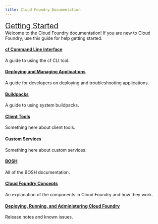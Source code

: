 ```yaml
---
title: Cloud Foundry Documentation
---
```

<div class="main-container">

<div class="ftux">
    <p class="tip">
        <a class="title" href="/starting/index.html"><font size="5.5">Getting Started</font></a><br>
        Welcome to the Cloud Foundry documentation! If you are new to Cloud Foundry, use this guide for help getting started.
    </p>
</div>
<div class="main">
    <p>
        <h4><a class="title" href="/devguide/installcf/">cf Command Line Interface</a></h4>
        <div class="docs-module-description">A guide to using the cf CLI tool.</div>
    </p>
    <p>
        <h4><a class="title" href="/devguide/">Deploying and Managing Applications</a></h4>
        <div class="docs-module-description">A guide for developers on deploying and troubleshooting applications.</div>
    </p>
   <p>
        <h4><a class="title" href="/buildpacks/">Buildpacks</a></h4>
        <div class="docs-module-description">A guide to using system buildpacks.</div>
    </p>
  <p>
        <h4><a class="title" href="/client-tools/">Client Tools</a></h4>
        <div class="docs-module-description">Something here about client tools.</div>
    </p>
  <p>
        <h4><a class="title" href="/custom-services">Custom Services</a></h4>
        <div class="docs-module-description">Something here about custom services.</div>
    </p>
  <p>
        <h4><a class="title" href="/bosh/">BOSH</a></h4>
        <div class="docs-module-description">All of the BOSH documentation.</div>
    </p>
    <p>
        <h4><a class="title" href="/concepts/">Cloud Foundry Concepts</a></h4>
        <div class="docs-module-description">An explanation of the components in Cloud Foundry and how they work.</div>
    </p>
    <p>
        <h4><a class="title" href="/cloud-foundry/">Deploying, Running, and Administering Cloud Foundry</a></h4>
        <div class="docs-module-description">Release notes and known issues.</div>
    </p>
</div>
</div>

